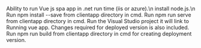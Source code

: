 Ability to run Vue js spa app in .net run time (iis or azure).\n
install node.js.\n
Run npm install --save from clientapp directory in cmd.
Run npm run serve from clientapp directory in cmd.
Run the Visual Studio project it will link to Running vue app.
Changes required for deployed version is also included.
Run npm run build from clientapp directory in cmd for creating deployment version.
